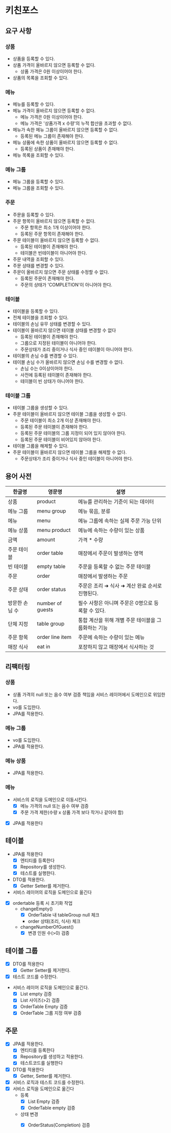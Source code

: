 # 키친포스

## 요구 사항

### 상품
- 상품을 등록할 수 있다.
- 상품 가격이 올바르지 않으면 등록할 수 없다.
  - 상품 가격은 0원 이상이어야 한다.
- 상품의 목록을 조회할 수 있다.

### 메뉴
- 메뉴를 등록할 수 있다.
- 메뉴 가격이 올바르지 않으면 등록할 수 없다.
  - 메뉴 가격은 0원 이상이어야 한다.
  - 메뉴 가격은 '상품가격 x 수량'의 누적 합산을 초과할 수 없다.  
- 메뉴가 속한 메뉴 그룹이 올바르지 않으면 등록할 수 없다.
  - 등록된 메뉴 그룹이 존재해야 한다.
- 메뉴 상품에 속한 상품이 올바르지 않으면 등록할 수 없다.
  - 등록된 상품이 존재해야 한다.
- 메뉴 목록을 조회할 수 있다.

### 메뉴 그룹
- 메뉴 그룹을 등록할 수 있다.
- 메뉴 그룹을 조회할 수 있다.

### 주문
- 주문을 등록할 수 있다.
- 주문 항목이 올바르지 않으면 등록할 수 없다.
  - 주문 항목은 최소 1개 이상이어야 한다.
  - 등록된 주문 항목이 존재해야 한다.
- 주문 테이블이 올바르지 않으면 등록할 수 없다.
  - 등록된 테이블이 존재해야 한다.
  - 테이블은 빈테이블이 아니어야 한다.
- 주문 내역을 조회할 수 있다.
- 주문 상태를 변경할 수 있다.
- 주문이 올바르지 않으면 주문 상태를 수정할 수 없다.
  - 등록된 주문이 존재해야 한다.
  - 주문의 상태가 'COMPLETION'이 아니어야 한다.

### 테이블
- 테이블을 등록할 수 있다.
- 전체 테이블을 조회할 수 있다.
- 테이블의 손님 유무 상태를 변경할 수 있다.
- 테이블이 올바르지 않으면 테이블 상태를 변경할 수 없다
  - 등록된 테이블이 존재해야 한다.
  - 그룹으로 지정된 테이블이 아니어야 한다.
  - 주문상태가 조리 중이거나 식사 중인 테이블이 아니어야 한다.
- 테이블의 손님 수를 변경할 수 있다.
- 테이블 손님 수가 올바르지 않으면 손님 수를 변경할 수 없다.
  - 손님 수는 0이상이어야 한다.
  - 사전에 등록된 테이블이 존재해야 한다.
  - 테이블이 빈 상태가 아니어야 한다.


### 테이블 그룹
- 테이블 그룹을 생성할 수 있다.
- 주문 테이블이 올바르지 않으면 테이블 그룹을 생성할 수 없다.
  - 주문 테이블이 최소 2개 이상 존재해야 한다.
  - 등록된 주문 테이블이 존재해야 한다.
  - 등록된 주문 테이블의 그룹 지정이 되어 있지 않아야 한다.
  - 등록된 주문 테이블이 비어있지 않아야 한다.
- 테이블 그룹을 해제할 수 있다.
- 주문 테이블이 올바르지 않으면 테이블 그룹을 해제할 수 없다.
  - 주문상태가 조리 중이거나 식사 중인 테이블이 아니어야 한다. 


## 용어 사전

| 한글명 | 영문명 | 설명 |
| --- | --- | --- |
| 상품 | product | 메뉴를 관리하는 기준이 되는 데이터 |
| 메뉴 그룹 | menu group | 메뉴 묶음, 분류 |
| 메뉴 | menu | 메뉴 그룹에 속하는 실제 주문 가능 단위 |
| 메뉴 상품 | menu product | 메뉴에 속하는 수량이 있는 상품 |
| 금액 | amount | 가격 * 수량 |
| 주문 테이블 | order table | 매장에서 주문이 발생하는 영역 |
| 빈 테이블 | empty table | 주문을 등록할 수 없는 주문 테이블 |
| 주문 | order | 매장에서 발생하는 주문 |
| 주문 상태 | order status | 주문은 조리 ➜ 식사 ➜ 계산 완료 순서로 진행된다. |
| 방문한 손님 수 | number of guests | 필수 사항은 아니며 주문은 0명으로 등록할 수 있다. |
| 단체 지정 | table group | 통합 계산을 위해 개별 주문 테이블을 그룹화하는 기능 |
| 주문 항목 | order line item | 주문에 속하는 수량이 있는 메뉴 |
| 매장 식사 | eat in | 포장하지 않고 매장에서 식사하는 것 |


## 리팩터링

### 상품
- 상품 가격의 null 또는 음수 여부 검증 책임을 서비스 레이어에서 도메인으로 위임한다.
- vo를 도입한다.
- JPA를 적용한다.

### 메뉴 그룹
- vo를 도입한다.
- JPA를 적용한다.

### 메뉴 상품
- JPA를 적용한다.

### 메뉴
- 서비스의 로직을 도메인으로 이동시킨다.
  - [x] 메뉴 가격의 null 또는 음수 여부 검증
  - [x] 주문 가격 제한(수량 x 상품 가격 보다 작거나 같아야 함)
- [x] JPA를 적용한다
  
    
## 테이블
- JPA를 적용한다
  - [x] 엔티티를 등록한다
  - [x] Repository를 생성한다.
  - [x] 테스트를 실행한다.
- DTO를 적용한다.
  - [x] Getter Setter를 제거한다.
- 서비스 레이어의 로직을 도메인으로 옮긴다
- [x] ordertable 등록 시 초기화 작업
  - changeEmpty()
    - [x] OrderTable 내 tableGroup null 체크
    - order 상태(조리, 식사) 체크
  - changeNumberOfGuest()
    - [x] 변경 인원 수(>0) 검증

## 테이블 그룹 
- [x] DTO를 적용한다
  - [x] Getter Setter를 제거한다.
- [x] 테스트 코드를 수정한다.
- 서비스 레이어 로직을 도메인으로 옮긴다.
  - [x] List<OrderTable> empty 검증
  - [x] List<OrderTable> 사이즈(>2) 검증
  - [x] OrderTable Empty 검증
  - [x] OrderTable 그룹 지정 여부 검증

## 주문
- [x] JPA를 적용한다.
  - [x] 엔티티를 등록한다
  - [x] Repository를 생성하고 적용한다.
  - [x] 테스트코드를 실행한다
- [x] DTO를 적용한다
  - [x] Getter, Setter를 제거한다.
- [x] 서비스 로직과 테스트 코드를 수정한다.
- [x] 서비스 로직을 도메인으로 옮긴다
  - 등록
    - [x] List<OrderLineItem> Empty 검증
    - [x] OrderTable empty 검증
  - 상태 변경
    - [x] OrderStatus(Completion) 검증



